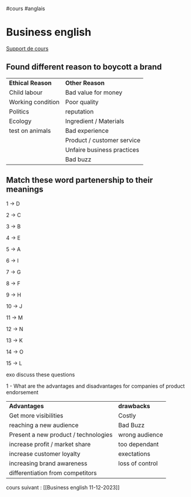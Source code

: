 #cours #anglais
# Business english
[Support de cours](https://ges-dl.kordis.fr/private/3yeUdHMK35SB4nwUQFtJ14FTMc6tuEYNCZSMwXEBz3M)


## Found different reason to boycott a brand

|                    |                            |
| ------------------ | -------------------------- |
| **Ethical Reason** | **Other Reason**           |
| Child labour       | Bad value for money        |
| Working condition  | Poor quality               |
| Politics           | reputation                 |
| Ecology            | Ingredient / Materials     |
| test on animals    | Bad experience             |
|                    | Product / customer service |
|                    | Unfaire business practices |
|                    | Bad buzz                   |

  

## Match these word partenership to their meanings


1 -> D

2 -> C

3 -> B

4 -> E

5 -> A

6 -> I

7 -> G

8 -> F

9 -> H

10 -> J

11 -> M

12 -> N

13 -> K

14 -> O

15 -> L

  
  

exo discuss these questions  
  
1 - What are the advantages and disadvantages for companies of product endorsement  
  
  
|   |   |
|---|---|
|**Advantages**|**drawbacks**
|Get more visibilities|Costly
|reaching a new audience|Bad Buzz|
|Present a new product / technologies|wrong audience
|increase profit / market share|too dependant
|increase customer loyalty|exectations
|increasing brand awareness|loss of control
|differentiation from competitors|



cours suivant : [[Business english 11-12-2023]]
